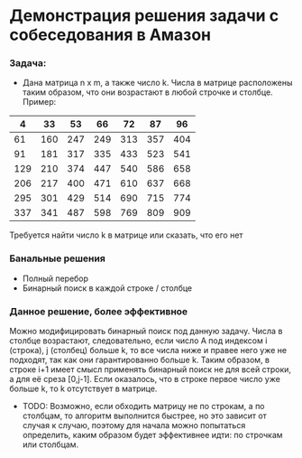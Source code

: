 # Демонстрация решения задачи с собеседования в Амазон
### Задача:
* Дана матрица n x m, а также число k. Числа в матрице расположены таким образом, что они возрастают в любой строчке и столбце. Пример:

|  4| 33| 53| 66| 72| 87| 96|
|---|---|---|---|---|---|---|
| 61|160|247|249|313|357|404|
| 91|181|317|335|433|523|541|
|129|210|374|447|540|586|658|
|206|217|400|471|610|637|668|
|295|301|429|514|690|715|774|
|337|341|487|598|769|809|909|

Требуется найти число k в матрице или сказать, что его нет
### Банальные решения
* Полный перебор
* Бинарный поиск в каждой строке / столбце
### Данное решение, более эффективное
Можно модифицировать бинарный поиск под данную задачу. Числа в столбце возрастают, следовательно, если число A под индексом i (строка), j (столбец) больше k, то все числа ниже и правее него уже не подходят, так как они гарантированно больше k. Таким образом, в строке i+1 имеет смысл применять бинарный поиск не для всей строки, а для её среза [0,j-1]. Если оказалось, что в строке первое число уже больше k, то k отсутствует в матрице.
* TODO: Возможно, если обходить матрицу не по строкам, а по столбцам, то алгоритм выполнится быстрее, но это зависит от случая к случаю, поэтому для начала можно попытаться определить, каким образом будет эффективнее идти: по строчкам или столбцам.

